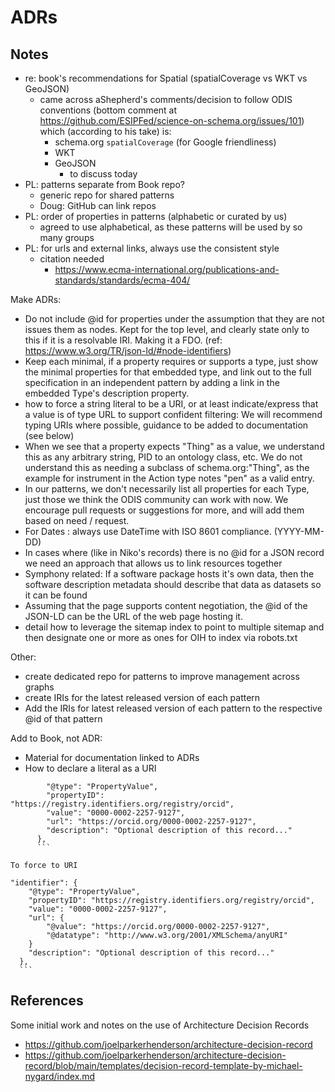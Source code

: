 # ADRs

## Notes

- re: book's recommendations for Spatial (spatialCoverage vs WKT vs GeoJSON)
  - came across aShepherd's comments/decision to follow ODIS conventions (bottom comment at https://github.com/ESIPFed/science-on-schema.org/issues/101) which (according to his take) is:
    - schema.org `spatialCoverage` (for Google friendliness)
    - WKT
    - GeoJSON
       -  to discuss today
- PL: patterns separate from Book repo?
  - generic repo for shared patterns
  - Doug: GitHub can link repos
- PL: order of properties in patterns (alphabetic or curated by us)
  - agreed to use alphabetical, as these patterns will be used by so many groups
- PL: for urls and external links, always use the consistent style
   - citation needed
     - https://www.ecma-international.org/publications-and-standards/standards/ecma-404/

Make ADRs: 

- Do not include @id for properties under the assumption that they are not issues them as nodes.  Kept for the top level, and clearly state only to this if it is a resolvable IRI.  Making it a FDO.  (ref: https://www.w3.org/TR/json-ld/#node-identifiers)
- Keep each minimal, if a property requires or supports a type, just show the minimal properties for that embedded type, and link out to the full specification in an independent pattern by adding a link in the embedded Type's description property. 
- how to force a string literal to be a URI, or at least indicate/express that a value is of type URL to support confident filtering: We will recommend typing URIs where possible, guidance to be added to documentation (see below)
- When we see that a property expects "Thing" as a value, we understand this as any arbitrary string, PID to an ontology class, etc. We do not understand this as needing a subclass of schema.org:"Thing", as the example for instrument in the Action type notes "pen" as a valid entry.
- In our patterns, we don't necessarily list all properties for each Type, just those we think the ODIS community can work with now. We encourage pull requests or suggestions for more, and will add them based on need / request. 
- For Dates : always use DateTime with ISO 8601 compliance. (YYYY-MM-DD)
- In cases where (like in Niko's records) there is no @id for a JSON record we need an approach that allows us to link resources together
- Symphony related:  If a software package hosts it's own data, then the software description metadata should describe that data as datasets so it can be found
- Assuming that the page supports content negotiation, the @id of the JSON-LD can be the URL of the web page hosting it.  
- detail how to leverage the sitemap index to point to multiple sitemap and then designate one or more as ones for OIH to index via robots.txt


Other:

- create dedicated repo for patterns to improve management across graphs
- create IRIs for the latest released version of each pattern 
- Add the IRIs for latest released version of each pattern to the respective @id of that pattern 


Add to Book, not ADR:

- Material for documentation linked to ADRs
- How to declare a literal as a URI

```    "identifier": {
        "@type": "PropertyValue",
        "propertyID": "https://registry.identifiers.org/registry/orcid",
        "value": "0000-0002-2257-9127",
        "url": "https://orcid.org/0000-0002-2257-9127",
        "description": "Optional description of this record..."
      },
      ```

To force to URI

```
    "identifier": {
        "@type": "PropertyValue",
        "propertyID": "https://registry.identifiers.org/registry/orcid",
        "value": "0000-0002-2257-9127",
        "url": {
            "@value": "https://orcid.org/0000-0002-2257-9127",
            "@datatype": "http://www.w3.org/2001/XMLSchema/anyURI"
        }
        "description": "Optional description of this record..."
      },
      ```

## References

Some initial work and notes on the use of Architecture Decision Records

* https://github.com/joelparkerhenderson/architecture-decision-record
* https://github.com/joelparkerhenderson/architecture-decision-record/blob/main/templates/decision-record-template-by-michael-nygard/index.md 
